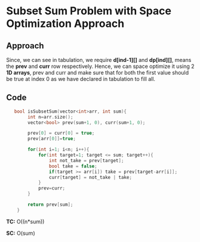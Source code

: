 # Subset Sum Problem with Space Optimization Approach

## Approach

Since, we can see in tabulation, we require **d[ind-1][]** and **dp[ind][]**, means the **prev** and **curr** row respectively. Hence, we can space optimize it using 2 **1D arrays**, prev and curr and make sure that for both the first value should be true at index 0 as we have declared in tabulation to fill all.

## Code

```c++
   bool isSubsetSum(vector<int>arr, int sum){
        int n=arr.size();
        vector<bool> prev(sum+1, 0), curr(sum+1, 0);

        prev[0] = curr[0] = true;
        prev[arr[0]]=true;

        for(int i=1; i<n; i++){
            for(int target=1; target <= sum; target++){
                int not_take = prev[target];
                bool take = false;
                if(target >= arr[i]) take = prev[target-arr[i]];
                curr[target] = not_take | take;
            }
            prev=curr;
        }

        return prev[sum];
    }
```

**TC:** O((n\*sum))

**SC:** O(sum)
